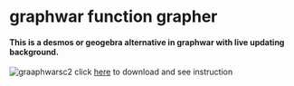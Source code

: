 # graphwar function grapher
#### This is a desmos or geogebra alternative in graphwar with live updating background.  

![graaphwarsc2](https://user-images.githubusercontent.com/81552194/181112702-3a7945ec-8a7b-4084-a4aa-69bad060bd14.png)
click [here](https://github.com/edleebinj/graphwar_Desmos_alternative) to download and see instruction
